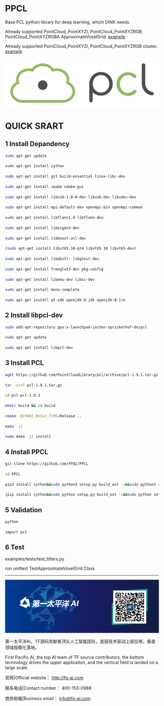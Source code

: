 # PPCL

Base PCL python library for deep learning, which DINK needs.

Already supported PointCloud_PointXYZI, PointCloud_PointXYZRGB, PointCloud_PointXYZRGBA ApproximateVoxelGrid.
[example](https://github.com/FPAI/PPCL/blob/master/examples/tests/test_filters.py)


Already supported PointCloud_PointXYZI, PointCloud_PointXYZRGB cluster.
[example](https://github.com/FPAI/PPCL/blob/master/examples/official/Segmentation/cluster_extraction_XYZI.py)



![PCL](pcl_logo.png)

# QUICK SRART

## 1 Install Depandency

```bash
sudo apt-get update 

sudo apt-get install cython

sudo apt-get install git build-essential linux-libc-dev 

sudo apt-get install cmake cmake-gui 

sudo apt-get install libusb-1.0-0-dev libusb-dev libudev-dev 

sudo apt-get install mpi-default-dev openmpi-bin openmpi-common 

sudo apt-get install libflann1.8 libflann-dev 

sudo apt-get install libeigen3-dev 

sudo apt-get install libboost-all-dev 

(sudo apt-get install libvtk5.10-qt4 libvtk5.10 libvtk5-dev) 

sudo apt-get install libqhull* libgtest-dev 

sudo apt-get install freeglut3-dev pkg-config 

sudo apt-get install libxmu-dev libxi-dev 

sudo apt-get install mono-complete 

sudo apt-get install qt-sdk openjdk-8-jdk openjdk-8-jre 
```


## 2 Install libpcl-dev


```bash
sudo add-apt-repository ppa:v-launchpad-jochen-sprickerhof-de/pcl

sudo apt-get update

sudo apt-get install libpcl-dev
```


## 3 Install PCL

```bash
wget https://github.com/PointCloudLibrary/pcl/archive/pcl-1.9.1.tar.gz

tar -xzvf pcl-1.9.1.tar.gz

cd pcl-pcl-1.9.1

mkdir build && cd build

cmake -DCMAKE_BUILD_TYPE=Release ..

make -j2

sudo make -j2 install
```

## 4 Install PPCL

```bash
git clone https://github.com/FPAI/PPCL

cd PPCL

pip3 install cython&&sudo python3 setup.py build_ext -i&&sudo python3 setup.py install

(pip install cython&&sudo python setup.py build_ext -i&&sudo python setup.py install)
```

## 5 Validation

```bash
python

import pcl

```

## 6 Test


examples/tests/test_filters.py

run unittest     TestApproximateVoxelGrid Class



***

[![第一太平洋AI](fpai.png)](http://fp-ai.com)

第一太平洋AI，TF源码贡献者顶尖人工智能团队，底层技术驱动上层应用，垂直领域规模化落地。

First Pacific AI, the top AI team of TF source contributors, the bottom technology drives the upper application, and the vertical field is landed on a large scale.


官网|Official website： http://fp-ai.com

联系电话|Contact number： 400-153-0988

商务邮箱|Business email： info@fp-ai.com
